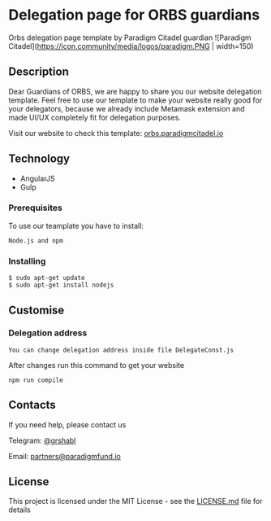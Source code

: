 # Delegation page for ORBS guardians 
Orbs delegation page template by Paradigm Citadel guardian
![Paradigm Citadel](https://icon.community/media/logos/paradigm.PNG | width=150)

## Description

Dear Guardians of ORBS, we are happy to share you our website delegation template. Feel free to use our template to make your website really good for your delegators, because we already include Metamask extension and made UI/UX completely fit for delegation purposes. 

Visit our website to check this template: [orbs.paradigmcitadel.io](http://orbs.paradigmcitadel.io)

## Technology

* AngularJS 
* Gulp 

### Prerequisites

To use our teamplate you have to install:

```
Node.js and npm
```
### Installing

```
$ sudo apt-get update
$ sudo apt-get install nodejs
```

## Customise

### Delegation address

```
You can change delegation address inside file DelegateConst.js
```

After changes run this command to get your website 

```
npm run compile
```

## Contacts

If you need help, please contact us

Telegram: [@grshabl](https://t.me/grshabl)

Email: partners@paradigmfund.io

## License

This project is licensed under the MIT License - see the [LICENSE.md](LICENSE.md) file for details
